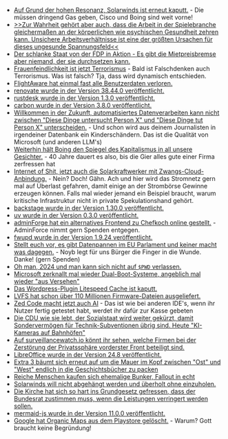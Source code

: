 * [Auf Grund der hohen Resonanz, Solarwinds ist erneut kaputt.](https://blog.fefe.de/?ts=983f08e8) - Die müssen dringend Gas geben, Cisco und Boing sind weit vorne!
* [>>Zur Wahrheit gehört aber auch, dass die Arbeit in der Spielebranche gleichermaßen an der körperlichen wie psychischen Gesundheit zehren kann. Unsichere Arbeitsverhältnisse ist eine der größten Ursachen für dieses ungesunde Spannungsfeld<<](https://netzpolitik.org/2024/linksklick-und-sie-schuften-wieder-fuer-uns/)
* [Der schlanke Staat von der FDP in Aktion - Es gibt die Mietpreisbremse aber niemand, der sie durchsetzen kann.](https://blog.fefe.de/?ts=983de5f0)
* [Frauenfeindlichkeit ist jetzt Terrorismus](https://blog.fefe.de/?ts=983dd4e4) - Bald ist Falschdenken auch Terrorismus. Was ist falsch? Tja, dass wird dynamisch entschieden.
* [FlightAware hat einmal fast alle Benutzerdaten verloren.](https://www.borncity.com/blog/2024/08/20/datenleck-bei-flightaware-legt-nutzerdaten-offen-juli-2024/)
* [renovate wurde in der Version 38.44.0 veröffentlicht.](https://github.com/renovatebot/renovate/releases/tag/38.44.0)
* [rustdesk wurde in der Version 1.3.0 veröffentlicht.](https://github.com/rustdesk/rustdesk/releases/tag/1.3.0)
* [carbon wurde in der Version 3.8.0 veröffentlicht.](https://github.com/briannesbitt/Carbon/releases/tag/3.8.0)
* [Willkommen in der Zukunft, automatisiertes Datenverarbeiten kann nicht zwischen "Diese Dinge untersucht Person X" und "Diese Dinge tut Person X" unterscheiden.](https://blog.fefe.de/?ts=983aa140) - Und schon wird aus deinem Journalisten in irgendeiner Datenbank ein Kinderschändern. Das ist die Qualität von Microsoft (und anderen LLM's)
* [Weiterhin hält Boing den Spiegel des Kapitalismus in all unsere Gesichter.](https://blog.fefe.de/?ts=983aa02b) - 40 Jahre dauert es also, bis die Gier alles gute einer Firma zerfressen hat
* [Internet of Shit, jetzt auch die Solarkraftwerker mit Zwangs-Cloud-Anbindung.](https://blog.fefe.de/?ts=983a9eb4) - Nein? Doch! Gähn. Ach und hier wird das Stromnetz gern mal auf Überlast gefahren, damit einige an der Strombörse Gewinne erzeugen können. Falls mal wieder jemand ein Beispiel braucht, warum kritische Infrastruktur nicht in private Spekulationshand gehört.
* [backstage wurde in der Version 1.30.0 veröffentlicht.](https://github.com/backstage/backstage/releases/tag/v1.30.0)
* [uv wurde in der Version 0.3.0 veröffentlicht.](https://github.com/astral-sh/uv/releases/tag/0.3.0)
* [adminForge hat ein alternatives Frontend zu Chefkoch online gestellt.](https://adminforge.de/tools/gocook-alternatives-chefkoch-frontend/) - AdminForce nimmt gern Spenden entgegen.
* [fwupd wurde in der Version 1.9.24 veröffentlicht.](https://github.com/fwupd/fwupd/releases/tag/1.9.24)
* [Stellt euch vor, es gibt Datenpannen im EU Parlament und keiner macht was dagegen.](https://noyb.eu/de/noyb-complaints-against-eu-parliament-over-data-breach) - Noyb legt für uns Bürger die Finger in die Wunde. Danke! (gern Spenden)
* [Oh man, 2024 und man kann sich nicht auf `$PWD` verlassen.](https://utcc.utoronto.ca/~cks/space/blog/unix/POSIXShellPwdRequirements)
* [Microsoft zerknallt mal wieder Dual-Boot-Systeme, angeblich mal wieder "aus Versehen"](https://lwn.net/Articles/986659/)
* [Das Wordpress-Plugin Litespeed Cache ist kaputt.](https://www.bleepingcomputer.com/news/security/litespeed-cache-bug-exposes-millions-of-wordpress-sites-to-takeover-attacks/)
* [LVFS hat schon über 110 Millionen Firmware-Dateien ausgeliefert.](https://www.phoronix.com/news/LVFS-9th-Birthday)
* [Zed Code macht jetzt auch AI](https://www.phoronix.com/news/Zed-Adding-AI-Features) - Das ist wie bei anderen IDE's, wenn ihr Nutzer fertig getestet habt, werdet ihr dafür zur Kasse gebeten
* [Die CDU wie sie lebt, der Sozialstaat wird weiter gekürzt, damit Sondervermögen für Technik-Subventionen übrig sind. Heute "KI-Kameras auf Bahnhöfen"](https://blog.fefe.de/?ts=983952d2)
* [Auf surveillancewatch.io könnt ihr sehen, welche Firmen bei der Zerstörung der Privatssphäre vorderster Front beteiligt sind.](https://www.surveillancewatch.io/)
* [LibreOffice wurde in der Version 24.8 veröffentlicht.](https://lwn.net/Articles/986906/)
* [Extra 3 bäumt sich erneut auf um die Mauer im Kopf zwischen "Ost" und "West" endlich in die Geschichtsbücher zu packen](https://www.youtube.com/watch?v=_H4r0BLF8rs)
* [Reiche Menschen kaufen sich ehemalige Bunker, Fallout in echt](https://blog.fefe.de/?ts=98362bb8)
* [Solarwinds will nicht abgehängt werden und überholt ohne einzuholen.](https://blog.fefe.de/?ts=9836a37c)
* [Die Kirche hat sich so hart ins Grundgesetz gefressen, dass der Bundesrat zustimmen muss, wenn die Leistungen verringert werden sollen.](https://blog.fefe.de/?ts=98369093)
* [mermaid-js wurde in der Version 11.0.0 veröffentlicht.](https://github.com/mermaid-js/mermaid/releases/tag/v11.0.0)
* [Google hat Organic Maps aus dem Playstore gelöscht.](https://fosstodon.org/@organicmaps/112976308191001762) - Warum? Gott braucht keine Begründung!
